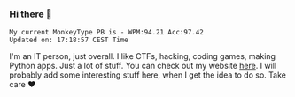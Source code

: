 ### Hi there 👋
<!-- PB START -->
```
My current MonkeyType PB is - WPM:94.21 Acc:97.42
Updated on: 17:18:57 CEST Time
```
<!-- PB END -->
I'm an IT person, just overall. I like CTFs, hacking, coding games, making Python apps. Just a lot of stuff.
You can check out my website [here](https://skill3472.github.io/).
I will probably add some interesting stuff here, when I get the idea to do so. Take care ❤️
